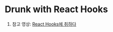 # Drunk with React Hooks

1. 참고 영상: [React Hooks에 취하다](https://youtube.com/playlist?list=PLZ5oZ2KmQEYjwhSxjB_74PoU6pmFzgVMO)